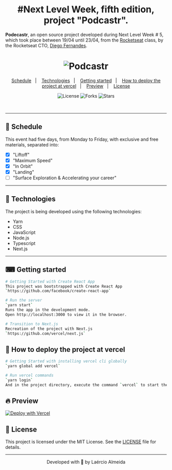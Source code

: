 <h1 align="center">#Next Level Week, fifth edition, project "Podcastr".</h1>

**Podecastr**, an open source project developed during Next Level Week # 5, which took place between 19/04 until 23/04, from the [Rocketseat](https://github.com/rocketseat) class, by the Rocketseat CTO, [Diego Fernandes](https://github.com/diego3g).

<h1 align="center">
    <img alt="Podcastr" title="Podcastr" src=".github/podcastr.svg" />
</h1>


<p align="center">
  <a href="#-schedule">Schedule</a>&nbsp;&nbsp;&nbsp;|&nbsp;&nbsp;&nbsp;
  <a href="#-technologies">Technologies</a>&nbsp;&nbsp;&nbsp;|&nbsp;&nbsp;&nbsp;
  <a href="#-getting-started">Getting started</a>&nbsp;&nbsp;&nbsp;|&nbsp;&nbsp;&nbsp;
  <a href="#-how-to-deploy-the-project-at-vercel">How to deploy the project at vercel</a>&nbsp;&nbsp;&nbsp;|&nbsp;&nbsp;&nbsp;
  <a href="#-preview">Preview</a>&nbsp;&nbsp;&nbsp;|&nbsp;&nbsp;&nbsp;
  <a href="#-license">License</a>
</p>

<p align="center">
  <img  src="https://img.shields.io/static/v1?label=license&message=MIT&color=5965E0&labelColor=121214" alt="License">
  
  <img src="https://img.shields.io/github/forks/Laercio2/Next-Level-Week-4?label=forks&message=MIT&color=5965E0&labelColor=121214" alt="Forks">     

  <img src="https://img.shields.io/github/stars/Laercio2/Next-Level-Week-4?label=stars&message=MIT&color=5965E0&labelColor=121214" alt="Stars">
</p>

<br>

---
## 📅 Schedule

This event had five days, from Monday to Friday, with exclusive and free materials, separated into:
- [x] "Liftoff"
- [x] "Maximum Speed"
- [x] "In Orbit"
- [x] "Landing"
- [ ] "Surface Exploration & Accelerating your career"

---
## 🚀 Technologies

The project is being developed using the following technologies:

- Yarn
- CSS
- JavaScript
- Node.js 
- Typescript 
- Next.js
---

## ⌨ Getting started

```bash
# Getting Started with Create React App
This project was bootstrapped with Create React App
`https://github.com/facebook/create-react-app`

# Run the server
`yarn start`
Runs the app in the development mode.
Open http://localhost:3000 to view it in the browser.

# Transition to Next.js
Recreation of the project with Next.js
`https://github.com/vercel/next.js`
```

## 🏨 How to deploy the project at vercel

```bash
# Getting Started with installing vercel cli globally
`yarn global add vercel`

# Run vercel commands
`yarn login`
And in the project directory, execute the command `vercel` to start the application deployment
```

## 🔥 Preview

[![Deploy with Vercel](https://vercel.com/button)]()


## 📝 License

This project is licensed under the MIT License. See the [LICENSE](LICENSE.md) file for details.

---


<p align="center">Developed with 💜 by Laércio Almeida</p>
